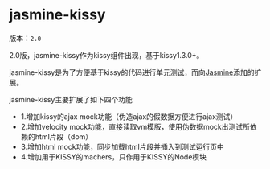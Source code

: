 # jasmine-kissy

版本：`2.0`

2.0版，jasmine-kissy作为kissy组件出现，基于kissy1.3.0+。

jasmine-kissy是为了方便基于kissy的代码进行单元测试，而向[Jasmine](http://pivotal.github.com/jasmine/)添加的扩展。

jasmine-kissy主要扩展了如下四个功能

- 1.增加kissy的ajax mock功能（伪造ajax的假数据方便进行ajax测试）
- 2.增加velocity mock功能，直接读取vm模版，使用伪数据mock出测试所依赖的html片段（dom）
- 3.增加html mock功能，同步加载html片段并插入到测试运行页中
- 4.增加用于KISSY的machers，只作用于KISSY的Node模块
